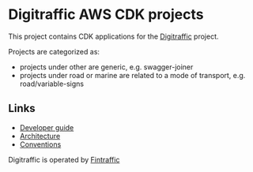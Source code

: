 # Digitraffic AWS CDK projects

This project contains CDK applications for the [Digitraffic](https://www.digitraffic.fi) project.

Projects are categorized as:
- projects under other are generic, e.g. swagger-joiner
- projects under road or marine are related to a mode of transport, e.g. road/variable-signs

## Links
- [Developer guide](https://github.com/tmfg/digitraffic-cdk/blob/master/DEVELOPMENT.md)
- [Architecture](https://github.com/tmfg/digitraffic-cdk/blob/master/ARCHITECTURE.md)
- [Conventions](https://github.com/tmfg/digitraffic-cdk/blob/master/CONVENTIONS.md)

Digitraffic is operated by [Fintraffic](https://www.fintraffic.fi)
